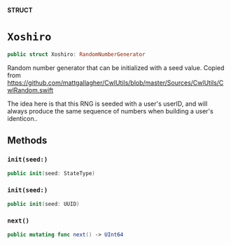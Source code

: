 **STRUCT**

# `Xoshiro`

```swift
public struct Xoshiro: RandomNumberGenerator
```

Random number generator that can be initialized with a seed value.
Copied from https://github.com/mattgallagher/CwlUtils/blob/master/Sources/CwlUtils/CwlRandom.swift

The idea here is that this RNG is seeded with a user's userID, and will always produce the same sequence of numbers when building a user's identicon..

## Methods
### `init(seed:)`

```swift
public init(seed: StateType)
```

### `init(seed:)`

```swift
public init(seed: UUID)
```

### `next()`

```swift
public mutating func next() -> UInt64
```
